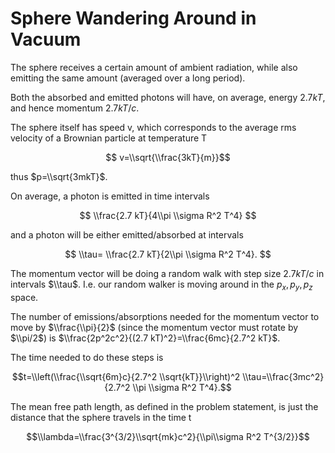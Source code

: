 # Sphere Wandering Around in Vacuum

The sphere receives a certain amount of ambient radiation, while also emitting the same amount (averaged over a long period). 

Both the absorbed and emitted photons will have, on average, energy $2.7 kT$, and hence momentum $2.7 kT/c$.

The sphere itself has speed v, which corresponds to the average rms velocity of a Brownian particle at temperature T

$$ v=\\sqrt{\\frac{3kT}{m}}$$

thus $p=\\sqrt{3mkT}$.

On average, a photon is emitted in time intervals

$$ \\frac{2.7 kT}{4\\pi \\sigma R^2 T^4} $$

and a photon will be either emitted/absorbed at intervals

$$ \\tau= \\frac{2.7 kT}{2\\pi \\sigma R^2 T^4}. $$

The momentum vector will be doing a random walk with step size $2.7 kT/c$ in intervals $\\tau$. I.e. our random walker is moving around in the $p_x, p_y, p_z$ space.

The number of emissions/absorptions needed for the momentum vector to move by $\\frac{\\pi}{2}$ (since the momentum vector must rotate by $\\pi/2$) is  $\\frac{2p^2c^2}{(2.7 kT)^2}=\\frac{6mc}{2.7^2 kT}$.

The time needed to do these steps is 

$$t=\\left(\\frac{\\sqrt{6m}c}{2.7^2 \\sqrt{kT}}\\right)^2 \\tau=\\frac{3mc^2}{2.7^2 \\pi \\sigma R^2 T^4}.$$
 
The mean free path length, as defined in the problem statement, is just the distance that the sphere travels in the time t

$$\\lambda=\\frac{3^{3/2}\\sqrt{mk}c^2}{\\pi\\sigma R^2 T^{3/2}}$$
